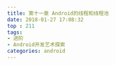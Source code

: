 ```yaml
---
title: 第十一章 Android的线程和线程池
date: 2018-01-27 17:08:32
top : 211
tags:
- 进阶
- Android开发艺术探索
categories: android
---
```

